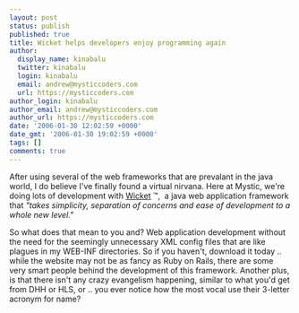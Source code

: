 ```yaml
---
layout: post
status: publish
published: true
title: Wicket helps developers enjoy programming again
author:
  display_name: kinabalu
  twitter: kinabalu
  login: kinabalu
  email: andrew@mysticcoders.com
  url: https://mysticcoders.com
author_login: kinabalu
author_email: andrew@mysticcoders.com
author_url: https://mysticcoders.com
date: '2006-01-30 12:02:59 +0000'
date_gmt: '2006-01-30 19:02:59 +0000'
tags: []
comments: true
---
```

After using several of the web frameworks that are prevalant in the java world, I do believe I've finally found a virtual nirvana. Here at Mystic, we're doing lots of development with [Wicket](http://wicket.sf.net "Wicket") &#8482;,&nbsp;  a java web application framework that <em>"takes simplicity, separation of concerns and ease of development to a whole new level."</em>

So what does that mean to you and? Web application development without the need for the seemingly unnecessary XML config files that are like plagues in my WEB-INF directories. So if you haven't, download it today .. while the website may not be as fancy as Ruby on Rails, there are some very smart people behind the development of this framework. Another plus, is that there isn't any crazy evangelism happening, similar to what you'd get from DHH or HLS, or .. you ever notice how the most vocal use their 3-letter acronym for name?
